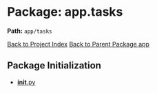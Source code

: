 # Package: app.tasks

**Path:** `app/tasks`

[Back to Project Index](../../../index.md)
[Back to Parent Package app](../index.md)

## Package Initialization
- [__init__.py](init.md)

